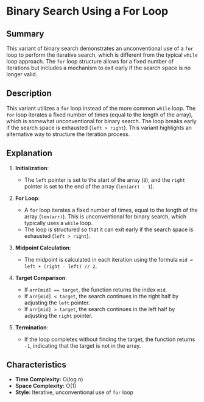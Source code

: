 # Binary Search Using a For Loop

## Summary

This variant of binary search demonstrates an unconventional use of a `for` loop to perform the iterative search, which is different from the typical `while` loop approach. The `for` loop structure allows for a fixed number of iterations but includes a mechanism to exit early if the search space is no longer valid.

## Description

This variant utilizes a `for` loop instead of the more common `while` loop. The `for` loop iterates a fixed number of times (equal to the length of the array), which is somewhat unconventional for binary search. The loop breaks early if the search space is exhausted (`left > right`). This variant highlights an alternative way to structure the iteration process.

## Explanation

1. **Initialization**:
   - The `left` pointer is set to the start of the array (`0`), and the `right` pointer is set to the end of the array (`len(arr) - 1`).

2. **For Loop**:
   - A `for` loop iterates a fixed number of times, equal to the length of the array (`len(arr)`). This is unconventional for binary search, which typically uses a `while` loop.
   - The loop is structured so that it can exit early if the search space is exhausted (`left > right`).

3. **Midpoint Calculation**:
   - The midpoint is calculated in each iteration using the formula `mid = left + (right - left) // 2`.

4. **Target Comparison**:
   - If `arr[mid] == target`, the function returns the index `mid`.
   - If `arr[mid] < target`, the search continues in the right half by adjusting the `left` pointer.
   - If `arr[mid] > target`, the search continues in the left half by adjusting the `right` pointer.

5. **Termination**:
   - If the loop completes without finding the target, the function returns `-1`, indicating that the target is not in the array.

## Characteristics

- **Time Complexity:** O(log n)
- **Space Complexity:** O(1)
- **Style:** Iterative, unconventional use of `for` loop
